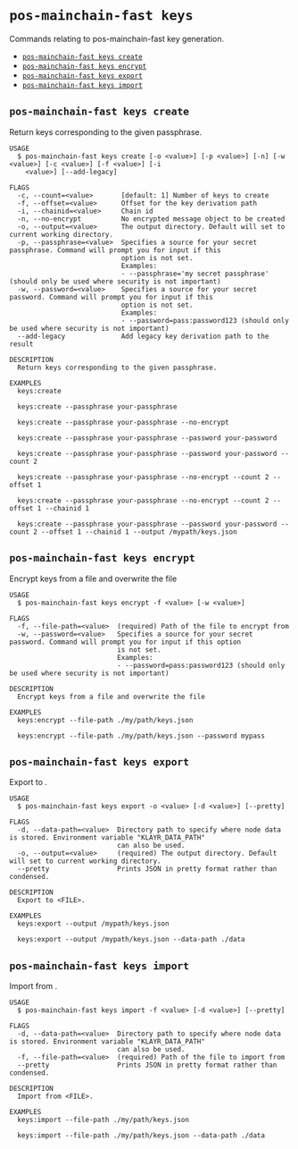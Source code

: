 # `pos-mainchain-fast keys`

Commands relating to pos-mainchain-fast key generation.

- [`pos-mainchain-fast keys create`](#pos-mainchain-fast-keys-create)
- [`pos-mainchain-fast keys encrypt`](#pos-mainchain-fast-keys-encrypt)
- [`pos-mainchain-fast keys export`](#pos-mainchain-fast-keys-export)
- [`pos-mainchain-fast keys import`](#pos-mainchain-fast-keys-import)

## `pos-mainchain-fast keys create`

Return keys corresponding to the given passphrase.

```
USAGE
  $ pos-mainchain-fast keys create [-o <value>] [-p <value>] [-n] [-w <value>] [-c <value>] [-f <value>] [-i
    <value>] [--add-legacy]

FLAGS
  -c, --count=<value>       [default: 1] Number of keys to create
  -f, --offset=<value>      Offset for the key derivation path
  -i, --chainid=<value>     Chain id
  -n, --no-encrypt          No encrypted message object to be created
  -o, --output=<value>      The output directory. Default will set to current working directory.
  -p, --passphrase=<value>  Specifies a source for your secret passphrase. Command will prompt you for input if this
                            option is not set.
                            Examples:
                            - --passphrase='my secret passphrase' (should only be used where security is not important)
  -w, --password=<value>    Specifies a source for your secret password. Command will prompt you for input if this
                            option is not set.
                            Examples:
                            - --password=pass:password123 (should only be used where security is not important)
  --add-legacy              Add legacy key derivation path to the result

DESCRIPTION
  Return keys corresponding to the given passphrase.

EXAMPLES
  keys:create

  keys:create --passphrase your-passphrase

  keys:create --passphrase your-passphrase --no-encrypt

  keys:create --passphrase your-passphrase --password your-password

  keys:create --passphrase your-passphrase --password your-password --count 2

  keys:create --passphrase your-passphrase --no-encrypt --count 2 --offset 1

  keys:create --passphrase your-passphrase --no-encrypt --count 2 --offset 1 --chainid 1

  keys:create --passphrase your-passphrase --password your-password --count 2 --offset 1 --chainid 1 --output /mypath/keys.json
```

## `pos-mainchain-fast keys encrypt`

Encrypt keys from a file and overwrite the file

```
USAGE
  $ pos-mainchain-fast keys encrypt -f <value> [-w <value>]

FLAGS
  -f, --file-path=<value>  (required) Path of the file to encrypt from
  -w, --password=<value>   Specifies a source for your secret password. Command will prompt you for input if this option
                           is not set.
                           Examples:
                           - --password=pass:password123 (should only be used where security is not important)

DESCRIPTION
  Encrypt keys from a file and overwrite the file

EXAMPLES
  keys:encrypt --file-path ./my/path/keys.json

  keys:encrypt --file-path ./my/path/keys.json --password mypass
```

## `pos-mainchain-fast keys export`

Export to <FILE>.

```
USAGE
  $ pos-mainchain-fast keys export -o <value> [-d <value>] [--pretty]

FLAGS
  -d, --data-path=<value>  Directory path to specify where node data is stored. Environment variable "KLAYR_DATA_PATH"
                           can also be used.
  -o, --output=<value>     (required) The output directory. Default will set to current working directory.
  --pretty                 Prints JSON in pretty format rather than condensed.

DESCRIPTION
  Export to <FILE>.

EXAMPLES
  keys:export --output /mypath/keys.json

  keys:export --output /mypath/keys.json --data-path ./data
```

## `pos-mainchain-fast keys import`

Import from <FILE>.

```
USAGE
  $ pos-mainchain-fast keys import -f <value> [-d <value>] [--pretty]

FLAGS
  -d, --data-path=<value>  Directory path to specify where node data is stored. Environment variable "KLAYR_DATA_PATH"
                           can also be used.
  -f, --file-path=<value>  (required) Path of the file to import from
  --pretty                 Prints JSON in pretty format rather than condensed.

DESCRIPTION
  Import from <FILE>.

EXAMPLES
  keys:import --file-path ./my/path/keys.json

  keys:import --file-path ./my/path/keys.json --data-path ./data
```
